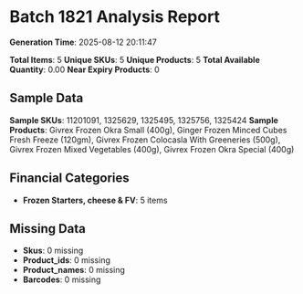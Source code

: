 # Batch 1821 Analysis Report

**Generation Time**: 2025-08-12 20:11:47

**Total Items**: 5
**Unique SKUs**: 5
**Unique Products**: 5
**Total Available Quantity**: 0.00
**Near Expiry Products**: 0

## Sample Data
**Sample SKUs**: 11201091, 1325629, 1325495, 1325756, 1325424
**Sample Products**: Givrex Frozen Okra Small (400g), Ginger Frozen Minced Cubes Fresh Freeze (120gm), Givrex Frozen Colocasla With Greeneries (500g), Givrex Frozen Mixed Vegetables (400g), Givrex Frozen Okra Special (400g)

## Financial Categories
- **Frozen Starters, cheese & FV**: 5 items

## Missing Data
- **Skus**: 0 missing
- **Product_ids**: 0 missing
- **Product_names**: 0 missing
- **Barcodes**: 0 missing
